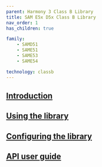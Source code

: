 ```yaml
---
parent: Harmony 3 Class B Library
title: SAM E5x D5x Class B Library
nav_order: 1
has_children: true

family:
    - SAMD51
    - SAME51
    - SAME53
    - SAME54

technology: classb
---
```

## [Introduction](./introduction.md)
## [Using the library](./usage.md)
## [Configuring the library](./configuration.md)
## [API user guide](./interface.md)
